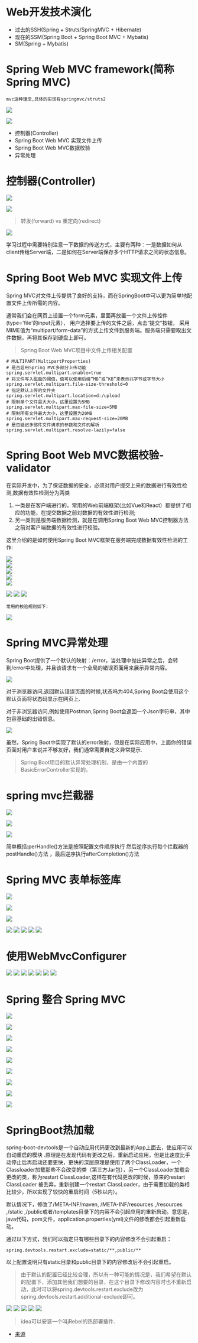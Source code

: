 # Web开发技术演化

- 过去的SSH(Spring + Struts/SpringMVC + Hibernate)
- 现在的SSM(Spring Boot + Spring Boot MVC + Mybatis)
- SM(Spring + Mybatis)


# Spring Web MVC framework(简称Spring MVC)

    mvc这种理念,具体的实现有springmvc/struts2

![](pics/Spring-Web-MVC-framework介绍.png)

![](pics/Spring-Web-MVC-framework-pic.png)

- 控制器(Controller)
- Spring Boot Web MVC 实现文件上传
- Spring Boot Web MVC数据校验
- 异常处理

# 控制器(Controller)

![](pics/SpringMVC-处理流程图.png)

![](pics/RequestMapping注解详解.png)

>转发(forward) vs 重定向(redirect)

![](pics/转发和重定向的区别.png)

学习过程中需要特别注意一下数据的传送方式，主要有两种：一是数据如何从client传给Server端，二是如何在Server端保存多个HTTP请求之间的状态信息。

# Spring Boot Web MVC 实现文件上传

Spring MVC对文件上传提供了良好的支持，而在SpringBoot中可以更为简单地配置文件上传所需的内容。

通常我们会在网页上设置一个form元素，里面再放置一个文件上传控件(type='file'的input元素）， 用户选择要上传的文件之后，点击“提交”按钮， 采用MIME值为“multipart/form-data”的方式上传文件到服务端。服务端只需要取出文件数据，再将其保存到硬盘上即可。

>Spring Boot Web MVC项目中文件上传相关配置

```
# MULTIPART(MultipartProperties)
# 是否启用Spring MVC多部分上传功能
spring.servlet.multipart.enable=true
# 将文件写入磁盘的阈值，值可以使用后缀“MB”或“KB”来表示兆字节或字节大小
spring.servlet.multipart.file-size-threshold=0
# 指定默认上传的文件夹
spring.servlet.multipart.location=d:/upload
# 限制单个文件最大大小，这里设置为5MB
spring.servlet.multipart.max-file-size=5MB
# 限制所有文件最大大小，这里设置为20MB
spring.servlet.multipart.max-request-size=20MB
# 是否延迟多部件文件请求的参数和文件的解析
spring.servlet.multipart.resolve-lazily=false
```

# Spring Boot Web MVC数据校验-validator

在实际开发中，为了保证数据的安全，必须对用户提交上来的数据进行有效性检测,数据有效性检测分为两类

1. 一类是在客户端进行的，常用的Web前端框架(比如Vue和React）都提供了相应的功能，在提交数据之前对数据的有效性进行检测;
2. 另一类则是服务端数据检测，就是在调用Spring Boot Web MVC控制器方法之前对客户端数据的有效性进行校验。

这里介绍的是如何使用Spring Boot MVC框架在服务端完成数据有效性检测的工作:

![](pics/Spring-Validation01.png)    
![](pics/Spring-Validation02.png)    
![](pics/Spring-Validation03.png)    
![](pics/Spring-Validation04.png)    
![](pics/Spring-Validation05.png) 
  
![](pics/数据校验示例01.png)
![](pics/数据校验示例02.png)
![](pics/数据校验示例03.png)

    常用的校验规则如下:

![](pics/常用的数据校验规则.png) 

# Spring MVC异常处理

Spring Boot提供了一个默认的映射：/error，当处理中抛出异常之后，会转到/error中处理，并且该请求有一个全局的错误页面用来展示异常内容。

![](pics/默认错误页面.png)

对于浏览器访问,返回默认错误页面的时候,状态吗为404,Spring Boot会使用这个默认页面将状态码显示在网页上.

对于非浏览器访问,例如使用Postman,Spring Boot会返回一个Json字符串，其中包容基础的出错信息。

![](pics/postman访问返回的信息.png)

虽然，Spring Boot中实现了默认的error映射，但是在实际应用中，上面你的错误页面对用户来说并不够友好，我们通常需要自定义异常提示.

>Spring Boot项目的默认异常处理机制，是由一个内置的BasicErrorController实现的。

# spring mvc拦截器

![](pics/拦截器.png)

![](pics/拦截器02.png)

![](pics/拦截器03.png)

简单概括:perHandle()方法是按照配置文件顺序执行 然后逆序执行每个拦截器的postHandle()方法 ，最后逆序执行afterCompletion()方法

# Spring MVC 表单标签库

![](pics/SpringMVC表单标签库01.png)

![](pics/SpringMVC表单标签库02.png)

![](pics/SpringMVC表单标签库03.png)

![](pics/SpringMVC表单标签库04.png)
![](pics/SpringMVC表单标签库05.png)
![](pics/SpringMVC表单标签库06.png)
![](pics/SpringMVC表单标签库07.png)
![](pics/SpringMVC表单标签库08.png)

# 使用WebMvcConfigurer

![](pics/使用WebMvcConfigurer配置SpringMVC01.png)
![](pics/使用WebMvcConfigurer配置SpringMVC02.png)
![](pics/使用WebMvcConfigurer配置SpringMVC03.png)
![](pics/使用WebMvcConfigurer配置SpringMVC04.png)
![](pics/WebMvcConfigurer目录加载问题.png)
![](pics/WebMvcConfigurerAdapter过时01.png)
![](pics/直接实现WebMvcConfigurer.png)

# Spring 整合 Spring MVC

![](pics/DispatcherServlet组件.png)

![](pics/DispatcherServlet工作原理.png)

![](pics/Spring整合SpringMVC01.png)

![](pics/Spring整合SpringMVC02.png)

![](pics/Spring整合SpringMVC03.png)

![](pics/Spring整合SpringMVC04.png)

![](pics/Spring整合SpringMVC05.png)

![](pics/Spring整合SpringMVC06.png)

![](pics/Spring整合SpringMVC07.png)

# SpringBoot热加载

spring-boot-devtools是一个自动应用代码更改到最新的App上面去，使应用可以自动重启的模块
.原理是在发现代码有更改之后，重新启动应用，但是比速度比手动停止后再启动还要更快，更快的深层原理是使用了两个ClassLoader，一个Classloader加载那些不会改变的类（第三方Jar包），另一个ClassLoader加载会更改的类，称为restart ClassLoader,这样在有代码更改的时候，原来的restart ClassLoader 被丢弃，重新创建一个restart ClassLoader，由于需要加载的类相比较少，所以实现了较快的重启时间（5秒以内）。

默认情况下，修改了/META-INF/maven, /META-INF/resources ,/resources ,/static ,/public或者/templates目录下的内容不会引起应用的重新启动。意思是，java代码，pom文件，application.properties(yml)文件的修改都会引起重新启动。

通过以下方式，我们可以指定只有哪些目录下的内容修改不会引起重启：

`spring.devtools.restart.exclude=static/**,public/**`

以上配置说明只有static目录和public目录下的内容修改后不会引起重启。

>由于默认的配置已经比较合理，所以有一种可能的情况是，我们希望在默认的配置下，添加其他我们想要的目录，在这个目录下修改内容时也不重新启动，此时可以将spring.devtools.restart.exclude改为spring.devtools.restart.additional-exclude即可。

![](pics/实现热部署01.png)
![](pics/实现热部署02.png)
![](pics/实现热部署03.png)
![](pics/实现热部署04.png)
![](pics/实现热部署05.png)

>idea可以安装一个叫jRebel的热部署插件.

- [来源](https://www.funtl.com/zh/spring-mvc/第一个-Controller-控制器.html#概述)
